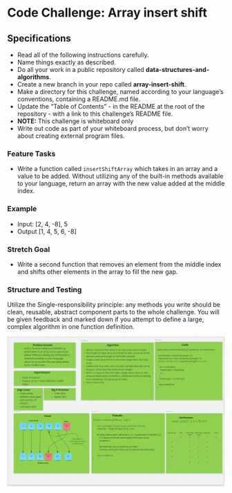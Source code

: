 # Code Challenge: Array insert shift

## Specifications

- Read all of the following instructions carefully.
- Name things exactly as described.
- Do all your work in a public repository called **data-structures-and-algorithms**.
- Create a new branch in your repo called **array-insert-shift**.
- Make a directory for this challenge, named according to your language’s conventions, containing a README.md file.
- Update the “Table of Contents” - in the README at the root of the repository - with a link to this challenge’s README file.
- **NOTE:** This challenge is whiteboard only
- Write out code as part of your whiteboard process, but don’t worry about          creating external program files.

### Feature Tasks

- Write a function called `insertShiftArray` which takes in an array and a value to be added. Without utilizing any of the built-in methods available to your language, return an array with the new value added at the middle index.

### Example

- Input: [2, 4, -8], 5
- Output [1, 4, 5, 6, -8]

### Stretch Goal

- Write a second function that removes an element from the middle index and shifts other elements in the array to fill the new gap.

### Structure and Testing

Utilize the Single-responsibility principle: any methods you write should be clean, reusable, abstract component parts to the whole challenge. You will be given feedback and marked down if you attempt to define a large, complex algorithm in one function definition.


![Whiteboard](/java/datastructures/lib/src/main/java/assets/insertArrayShift.PNG)

